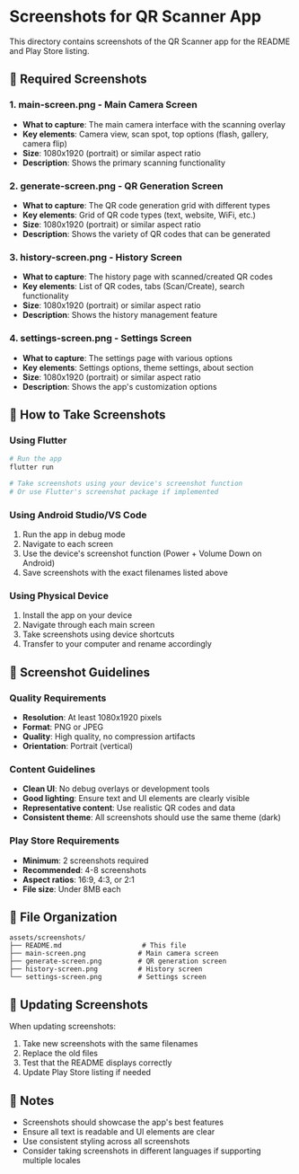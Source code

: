 # Screenshots for QR Scanner App

This directory contains screenshots of the QR Scanner app for the README and Play Store listing.

## 📱 Required Screenshots

### 1. **main-screen.png** - Main Camera Screen
- **What to capture**: The main camera interface with the scanning overlay
- **Key elements**: Camera view, scan spot, top options (flash, gallery, camera flip)
- **Size**: 1080x1920 (portrait) or similar aspect ratio
- **Description**: Shows the primary scanning functionality

### 2. **generate-screen.png** - QR Generation Screen
- **What to capture**: The QR code generation grid with different types
- **Key elements**: Grid of QR code types (text, website, WiFi, etc.)
- **Size**: 1080x1920 (portrait) or similar aspect ratio
- **Description**: Shows the variety of QR codes that can be generated

### 3. **history-screen.png** - History Screen
- **What to capture**: The history page with scanned/created QR codes
- **Key elements**: List of QR codes, tabs (Scan/Create), search functionality
- **Size**: 1080x1920 (portrait) or similar aspect ratio
- **Description**: Shows the history management feature

### 4. **settings-screen.png** - Settings Screen
- **What to capture**: The settings page with various options
- **Key elements**: Settings options, theme settings, about section
- **Size**: 1080x1920 (portrait) or similar aspect ratio
- **Description**: Shows the app's customization options

## 📸 How to Take Screenshots

### Using Flutter
```bash
# Run the app
flutter run

# Take screenshots using your device's screenshot function
# Or use Flutter's screenshot package if implemented
```

### Using Android Studio/VS Code
1. Run the app in debug mode
2. Navigate to each screen
3. Use the device's screenshot function (Power + Volume Down on Android)
4. Save screenshots with the exact filenames listed above

### Using Physical Device
1. Install the app on your device
2. Navigate through each main screen
3. Take screenshots using device shortcuts
4. Transfer to your computer and rename accordingly

## 🎨 Screenshot Guidelines

### Quality Requirements
- **Resolution**: At least 1080x1920 pixels
- **Format**: PNG or JPEG
- **Quality**: High quality, no compression artifacts
- **Orientation**: Portrait (vertical)

### Content Guidelines
- **Clean UI**: No debug overlays or development tools
- **Good lighting**: Ensure text and UI elements are clearly visible
- **Representative content**: Use realistic QR codes and data
- **Consistent theme**: All screenshots should use the same theme (dark)

### Play Store Requirements
- **Minimum**: 2 screenshots required
- **Recommended**: 4-8 screenshots
- **Aspect ratios**: 16:9, 4:3, or 2:1
- **File size**: Under 8MB each

## 📁 File Organization

```
assets/screenshots/
├── README.md                    # This file
├── main-screen.png             # Main camera screen
├── generate-screen.png         # QR generation screen
├── history-screen.png          # History screen
└── settings-screen.png         # Settings screen
```

## 🔄 Updating Screenshots

When updating screenshots:
1. Take new screenshots with the same filenames
2. Replace the old files
3. Test that the README displays correctly
4. Update Play Store listing if needed

## 📝 Notes

- Screenshots should showcase the app's best features
- Ensure all text is readable and UI elements are clear
- Use consistent styling across all screenshots
- Consider taking screenshots in different languages if supporting multiple locales 